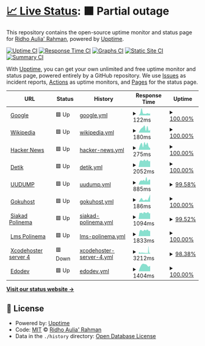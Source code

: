 # [📈 Live Status](https://edoaurahman.github.io/check-web-uptime): <!--live status--> **🟧 Partial outage**

This repository contains the open-source uptime monitor and status page for [Ridho Aulia' Rahman](https://edoaurahman.github.io/check-web-uptime), powered by [Upptime](https://github.com/upptime/upptime).

[![Uptime CI](https://github.com/edoaurahman/check-web-uptime/workflows/Uptime%20CI/badge.svg)](https://github.com/edoaurahman/check-web-uptime/actions?query=workflow%3A%22Uptime+CI%22)
[![Response Time CI](https://github.com/edoaurahman/check-web-uptime/workflows/Response%20Time%20CI/badge.svg)](https://github.com/edoaurahman/check-web-uptime/actions?query=workflow%3A%22Response+Time+CI%22)
[![Graphs CI](https://github.com/edoaurahman/check-web-uptime/workflows/Graphs%20CI/badge.svg)](https://github.com/edoaurahman/check-web-uptime/actions?query=workflow%3A%22Graphs+CI%22)
[![Static Site CI](https://github.com/edoaurahman/check-web-uptime/workflows/Static%20Site%20CI/badge.svg)](https://github.com/edoaurahman/check-web-uptime/actions?query=workflow%3A%22Static+Site+CI%22)
[![Summary CI](https://github.com/edoaurahman/check-web-uptime/workflows/Summary%20CI/badge.svg)](https://github.com/edoaurahman/check-web-uptime/actions?query=workflow%3A%22Summary+CI%22)

With [Upptime](https://upptime.js.org), you can get your own unlimited and free uptime monitor and status page, powered entirely by a GitHub repository. We use [Issues](https://github.com/edoaurahman/check-web-uptime/issues) as incident reports, [Actions](https://github.com/edoaurahman/check-web-uptime/actions) as uptime monitors, and [Pages](https://edoaurahman.github.io/check-web-uptime) for the status page.

<!--start: status pages-->
<!-- This summary is generated by Upptime (https://github.com/upptime/upptime) -->
<!-- Do not edit this manually, your changes will be overwritten -->
<!-- prettier-ignore -->
| URL | Status | History | Response Time | Uptime |
| --- | ------ | ------- | ------------- | ------ |
| <img alt="" src="https://icons.duckduckgo.com/ip3/www.google.com.ico" height="13"> [Google](https://www.google.com) | 🟩 Up | [google.yml](https://github.com/edoaurahman/check-web-uptime/commits/HEAD/history/google.yml) | <details><summary><img alt="Response time graph" src="./graphs/google/response-time-week.png" height="20"> 122ms</summary><br><a href="https://edoaurahman.github.io/check-web-uptime/history/google"><img alt="Response time 113" src="https://img.shields.io/endpoint?url=https%3A%2F%2Fraw.githubusercontent.com%2Fedoaurahman%2Fcheck-web-uptime%2FHEAD%2Fapi%2Fgoogle%2Fresponse-time.json"></a><br><a href="https://edoaurahman.github.io/check-web-uptime/history/google"><img alt="24-hour response time 91" src="https://img.shields.io/endpoint?url=https%3A%2F%2Fraw.githubusercontent.com%2Fedoaurahman%2Fcheck-web-uptime%2FHEAD%2Fapi%2Fgoogle%2Fresponse-time-day.json"></a><br><a href="https://edoaurahman.github.io/check-web-uptime/history/google"><img alt="7-day response time 122" src="https://img.shields.io/endpoint?url=https%3A%2F%2Fraw.githubusercontent.com%2Fedoaurahman%2Fcheck-web-uptime%2FHEAD%2Fapi%2Fgoogle%2Fresponse-time-week.json"></a><br><a href="https://edoaurahman.github.io/check-web-uptime/history/google"><img alt="30-day response time 120" src="https://img.shields.io/endpoint?url=https%3A%2F%2Fraw.githubusercontent.com%2Fedoaurahman%2Fcheck-web-uptime%2FHEAD%2Fapi%2Fgoogle%2Fresponse-time-month.json"></a><br><a href="https://edoaurahman.github.io/check-web-uptime/history/google"><img alt="1-year response time 113" src="https://img.shields.io/endpoint?url=https%3A%2F%2Fraw.githubusercontent.com%2Fedoaurahman%2Fcheck-web-uptime%2FHEAD%2Fapi%2Fgoogle%2Fresponse-time-year.json"></a></details> | <details><summary><a href="https://edoaurahman.github.io/check-web-uptime/history/google">100.00%</a></summary><a href="https://edoaurahman.github.io/check-web-uptime/history/google"><img alt="All-time uptime 100.00%" src="https://img.shields.io/endpoint?url=https%3A%2F%2Fraw.githubusercontent.com%2Fedoaurahman%2Fcheck-web-uptime%2FHEAD%2Fapi%2Fgoogle%2Fuptime.json"></a><br><a href="https://edoaurahman.github.io/check-web-uptime/history/google"><img alt="24-hour uptime 100.00%" src="https://img.shields.io/endpoint?url=https%3A%2F%2Fraw.githubusercontent.com%2Fedoaurahman%2Fcheck-web-uptime%2FHEAD%2Fapi%2Fgoogle%2Fuptime-day.json"></a><br><a href="https://edoaurahman.github.io/check-web-uptime/history/google"><img alt="7-day uptime 100.00%" src="https://img.shields.io/endpoint?url=https%3A%2F%2Fraw.githubusercontent.com%2Fedoaurahman%2Fcheck-web-uptime%2FHEAD%2Fapi%2Fgoogle%2Fuptime-week.json"></a><br><a href="https://edoaurahman.github.io/check-web-uptime/history/google"><img alt="30-day uptime 100.00%" src="https://img.shields.io/endpoint?url=https%3A%2F%2Fraw.githubusercontent.com%2Fedoaurahman%2Fcheck-web-uptime%2FHEAD%2Fapi%2Fgoogle%2Fuptime-month.json"></a><br><a href="https://edoaurahman.github.io/check-web-uptime/history/google"><img alt="1-year uptime 100.00%" src="https://img.shields.io/endpoint?url=https%3A%2F%2Fraw.githubusercontent.com%2Fedoaurahman%2Fcheck-web-uptime%2FHEAD%2Fapi%2Fgoogle%2Fuptime-year.json"></a></details>
| <img alt="" src="https://icons.duckduckgo.com/ip3/en.wikipedia.org.ico" height="13"> [Wikipedia](https://en.wikipedia.org) | 🟩 Up | [wikipedia.yml](https://github.com/edoaurahman/check-web-uptime/commits/HEAD/history/wikipedia.yml) | <details><summary><img alt="Response time graph" src="./graphs/wikipedia/response-time-week.png" height="20"> 180ms</summary><br><a href="https://edoaurahman.github.io/check-web-uptime/history/wikipedia"><img alt="Response time 215" src="https://img.shields.io/endpoint?url=https%3A%2F%2Fraw.githubusercontent.com%2Fedoaurahman%2Fcheck-web-uptime%2FHEAD%2Fapi%2Fwikipedia%2Fresponse-time.json"></a><br><a href="https://edoaurahman.github.io/check-web-uptime/history/wikipedia"><img alt="24-hour response time 122" src="https://img.shields.io/endpoint?url=https%3A%2F%2Fraw.githubusercontent.com%2Fedoaurahman%2Fcheck-web-uptime%2FHEAD%2Fapi%2Fwikipedia%2Fresponse-time-day.json"></a><br><a href="https://edoaurahman.github.io/check-web-uptime/history/wikipedia"><img alt="7-day response time 180" src="https://img.shields.io/endpoint?url=https%3A%2F%2Fraw.githubusercontent.com%2Fedoaurahman%2Fcheck-web-uptime%2FHEAD%2Fapi%2Fwikipedia%2Fresponse-time-week.json"></a><br><a href="https://edoaurahman.github.io/check-web-uptime/history/wikipedia"><img alt="30-day response time 240" src="https://img.shields.io/endpoint?url=https%3A%2F%2Fraw.githubusercontent.com%2Fedoaurahman%2Fcheck-web-uptime%2FHEAD%2Fapi%2Fwikipedia%2Fresponse-time-month.json"></a><br><a href="https://edoaurahman.github.io/check-web-uptime/history/wikipedia"><img alt="1-year response time 215" src="https://img.shields.io/endpoint?url=https%3A%2F%2Fraw.githubusercontent.com%2Fedoaurahman%2Fcheck-web-uptime%2FHEAD%2Fapi%2Fwikipedia%2Fresponse-time-year.json"></a></details> | <details><summary><a href="https://edoaurahman.github.io/check-web-uptime/history/wikipedia">100.00%</a></summary><a href="https://edoaurahman.github.io/check-web-uptime/history/wikipedia"><img alt="All-time uptime 100.00%" src="https://img.shields.io/endpoint?url=https%3A%2F%2Fraw.githubusercontent.com%2Fedoaurahman%2Fcheck-web-uptime%2FHEAD%2Fapi%2Fwikipedia%2Fuptime.json"></a><br><a href="https://edoaurahman.github.io/check-web-uptime/history/wikipedia"><img alt="24-hour uptime 100.00%" src="https://img.shields.io/endpoint?url=https%3A%2F%2Fraw.githubusercontent.com%2Fedoaurahman%2Fcheck-web-uptime%2FHEAD%2Fapi%2Fwikipedia%2Fuptime-day.json"></a><br><a href="https://edoaurahman.github.io/check-web-uptime/history/wikipedia"><img alt="7-day uptime 100.00%" src="https://img.shields.io/endpoint?url=https%3A%2F%2Fraw.githubusercontent.com%2Fedoaurahman%2Fcheck-web-uptime%2FHEAD%2Fapi%2Fwikipedia%2Fuptime-week.json"></a><br><a href="https://edoaurahman.github.io/check-web-uptime/history/wikipedia"><img alt="30-day uptime 100.00%" src="https://img.shields.io/endpoint?url=https%3A%2F%2Fraw.githubusercontent.com%2Fedoaurahman%2Fcheck-web-uptime%2FHEAD%2Fapi%2Fwikipedia%2Fuptime-month.json"></a><br><a href="https://edoaurahman.github.io/check-web-uptime/history/wikipedia"><img alt="1-year uptime 99.99%" src="https://img.shields.io/endpoint?url=https%3A%2F%2Fraw.githubusercontent.com%2Fedoaurahman%2Fcheck-web-uptime%2FHEAD%2Fapi%2Fwikipedia%2Fuptime-year.json"></a></details>
| <img alt="" src="https://icons.duckduckgo.com/ip3/news.ycombinator.com.ico" height="13"> [Hacker News](https://news.ycombinator.com) | 🟩 Up | [hacker-news.yml](https://github.com/edoaurahman/check-web-uptime/commits/HEAD/history/hacker-news.yml) | <details><summary><img alt="Response time graph" src="./graphs/hacker-news/response-time-week.png" height="20"> 275ms</summary><br><a href="https://edoaurahman.github.io/check-web-uptime/history/hacker-news"><img alt="Response time 302" src="https://img.shields.io/endpoint?url=https%3A%2F%2Fraw.githubusercontent.com%2Fedoaurahman%2Fcheck-web-uptime%2FHEAD%2Fapi%2Fhacker-news%2Fresponse-time.json"></a><br><a href="https://edoaurahman.github.io/check-web-uptime/history/hacker-news"><img alt="24-hour response time 91" src="https://img.shields.io/endpoint?url=https%3A%2F%2Fraw.githubusercontent.com%2Fedoaurahman%2Fcheck-web-uptime%2FHEAD%2Fapi%2Fhacker-news%2Fresponse-time-day.json"></a><br><a href="https://edoaurahman.github.io/check-web-uptime/history/hacker-news"><img alt="7-day response time 275" src="https://img.shields.io/endpoint?url=https%3A%2F%2Fraw.githubusercontent.com%2Fedoaurahman%2Fcheck-web-uptime%2FHEAD%2Fapi%2Fhacker-news%2Fresponse-time-week.json"></a><br><a href="https://edoaurahman.github.io/check-web-uptime/history/hacker-news"><img alt="30-day response time 265" src="https://img.shields.io/endpoint?url=https%3A%2F%2Fraw.githubusercontent.com%2Fedoaurahman%2Fcheck-web-uptime%2FHEAD%2Fapi%2Fhacker-news%2Fresponse-time-month.json"></a><br><a href="https://edoaurahman.github.io/check-web-uptime/history/hacker-news"><img alt="1-year response time 302" src="https://img.shields.io/endpoint?url=https%3A%2F%2Fraw.githubusercontent.com%2Fedoaurahman%2Fcheck-web-uptime%2FHEAD%2Fapi%2Fhacker-news%2Fresponse-time-year.json"></a></details> | <details><summary><a href="https://edoaurahman.github.io/check-web-uptime/history/hacker-news">100.00%</a></summary><a href="https://edoaurahman.github.io/check-web-uptime/history/hacker-news"><img alt="All-time uptime 99.99%" src="https://img.shields.io/endpoint?url=https%3A%2F%2Fraw.githubusercontent.com%2Fedoaurahman%2Fcheck-web-uptime%2FHEAD%2Fapi%2Fhacker-news%2Fuptime.json"></a><br><a href="https://edoaurahman.github.io/check-web-uptime/history/hacker-news"><img alt="24-hour uptime 100.00%" src="https://img.shields.io/endpoint?url=https%3A%2F%2Fraw.githubusercontent.com%2Fedoaurahman%2Fcheck-web-uptime%2FHEAD%2Fapi%2Fhacker-news%2Fuptime-day.json"></a><br><a href="https://edoaurahman.github.io/check-web-uptime/history/hacker-news"><img alt="7-day uptime 100.00%" src="https://img.shields.io/endpoint?url=https%3A%2F%2Fraw.githubusercontent.com%2Fedoaurahman%2Fcheck-web-uptime%2FHEAD%2Fapi%2Fhacker-news%2Fuptime-week.json"></a><br><a href="https://edoaurahman.github.io/check-web-uptime/history/hacker-news"><img alt="30-day uptime 99.96%" src="https://img.shields.io/endpoint?url=https%3A%2F%2Fraw.githubusercontent.com%2Fedoaurahman%2Fcheck-web-uptime%2FHEAD%2Fapi%2Fhacker-news%2Fuptime-month.json"></a><br><a href="https://edoaurahman.github.io/check-web-uptime/history/hacker-news"><img alt="1-year uptime 99.98%" src="https://img.shields.io/endpoint?url=https%3A%2F%2Fraw.githubusercontent.com%2Fedoaurahman%2Fcheck-web-uptime%2FHEAD%2Fapi%2Fhacker-news%2Fuptime-year.json"></a></details>
| <img alt="" src="https://icons.duckduckgo.com/ip3/www.detik.com.ico" height="13"> [Detik](https://www.detik.com/) | 🟩 Up | [detik.yml](https://github.com/edoaurahman/check-web-uptime/commits/HEAD/history/detik.yml) | <details><summary><img alt="Response time graph" src="./graphs/detik/response-time-week.png" height="20"> 2052ms</summary><br><a href="https://edoaurahman.github.io/check-web-uptime/history/detik"><img alt="Response time 2667" src="https://img.shields.io/endpoint?url=https%3A%2F%2Fraw.githubusercontent.com%2Fedoaurahman%2Fcheck-web-uptime%2FHEAD%2Fapi%2Fdetik%2Fresponse-time.json"></a><br><a href="https://edoaurahman.github.io/check-web-uptime/history/detik"><img alt="24-hour response time 1934" src="https://img.shields.io/endpoint?url=https%3A%2F%2Fraw.githubusercontent.com%2Fedoaurahman%2Fcheck-web-uptime%2FHEAD%2Fapi%2Fdetik%2Fresponse-time-day.json"></a><br><a href="https://edoaurahman.github.io/check-web-uptime/history/detik"><img alt="7-day response time 2052" src="https://img.shields.io/endpoint?url=https%3A%2F%2Fraw.githubusercontent.com%2Fedoaurahman%2Fcheck-web-uptime%2FHEAD%2Fapi%2Fdetik%2Fresponse-time-week.json"></a><br><a href="https://edoaurahman.github.io/check-web-uptime/history/detik"><img alt="30-day response time 1993" src="https://img.shields.io/endpoint?url=https%3A%2F%2Fraw.githubusercontent.com%2Fedoaurahman%2Fcheck-web-uptime%2FHEAD%2Fapi%2Fdetik%2Fresponse-time-month.json"></a><br><a href="https://edoaurahman.github.io/check-web-uptime/history/detik"><img alt="1-year response time 2667" src="https://img.shields.io/endpoint?url=https%3A%2F%2Fraw.githubusercontent.com%2Fedoaurahman%2Fcheck-web-uptime%2FHEAD%2Fapi%2Fdetik%2Fresponse-time-year.json"></a></details> | <details><summary><a href="https://edoaurahman.github.io/check-web-uptime/history/detik">100.00%</a></summary><a href="https://edoaurahman.github.io/check-web-uptime/history/detik"><img alt="All-time uptime 99.86%" src="https://img.shields.io/endpoint?url=https%3A%2F%2Fraw.githubusercontent.com%2Fedoaurahman%2Fcheck-web-uptime%2FHEAD%2Fapi%2Fdetik%2Fuptime.json"></a><br><a href="https://edoaurahman.github.io/check-web-uptime/history/detik"><img alt="24-hour uptime 100.00%" src="https://img.shields.io/endpoint?url=https%3A%2F%2Fraw.githubusercontent.com%2Fedoaurahman%2Fcheck-web-uptime%2FHEAD%2Fapi%2Fdetik%2Fuptime-day.json"></a><br><a href="https://edoaurahman.github.io/check-web-uptime/history/detik"><img alt="7-day uptime 100.00%" src="https://img.shields.io/endpoint?url=https%3A%2F%2Fraw.githubusercontent.com%2Fedoaurahman%2Fcheck-web-uptime%2FHEAD%2Fapi%2Fdetik%2Fuptime-week.json"></a><br><a href="https://edoaurahman.github.io/check-web-uptime/history/detik"><img alt="30-day uptime 99.92%" src="https://img.shields.io/endpoint?url=https%3A%2F%2Fraw.githubusercontent.com%2Fedoaurahman%2Fcheck-web-uptime%2FHEAD%2Fapi%2Fdetik%2Fuptime-month.json"></a><br><a href="https://edoaurahman.github.io/check-web-uptime/history/detik"><img alt="1-year uptime 99.86%" src="https://img.shields.io/endpoint?url=https%3A%2F%2Fraw.githubusercontent.com%2Fedoaurahman%2Fcheck-web-uptime%2FHEAD%2Fapi%2Fdetik%2Fuptime-year.json"></a></details>
| <img alt="" src="https://icons.duckduckgo.com/ip3/uupdump.net.ico" height="13"> [UUDUMP](https://uupdump.net/) | 🟩 Up | [uudump.yml](https://github.com/edoaurahman/check-web-uptime/commits/HEAD/history/uudump.yml) | <details><summary><img alt="Response time graph" src="./graphs/uudump/response-time-week.png" height="20"> 885ms</summary><br><a href="https://edoaurahman.github.io/check-web-uptime/history/uudump"><img alt="Response time 1093" src="https://img.shields.io/endpoint?url=https%3A%2F%2Fraw.githubusercontent.com%2Fedoaurahman%2Fcheck-web-uptime%2FHEAD%2Fapi%2Fuudump%2Fresponse-time.json"></a><br><a href="https://edoaurahman.github.io/check-web-uptime/history/uudump"><img alt="24-hour response time 986" src="https://img.shields.io/endpoint?url=https%3A%2F%2Fraw.githubusercontent.com%2Fedoaurahman%2Fcheck-web-uptime%2FHEAD%2Fapi%2Fuudump%2Fresponse-time-day.json"></a><br><a href="https://edoaurahman.github.io/check-web-uptime/history/uudump"><img alt="7-day response time 885" src="https://img.shields.io/endpoint?url=https%3A%2F%2Fraw.githubusercontent.com%2Fedoaurahman%2Fcheck-web-uptime%2FHEAD%2Fapi%2Fuudump%2Fresponse-time-week.json"></a><br><a href="https://edoaurahman.github.io/check-web-uptime/history/uudump"><img alt="30-day response time 852" src="https://img.shields.io/endpoint?url=https%3A%2F%2Fraw.githubusercontent.com%2Fedoaurahman%2Fcheck-web-uptime%2FHEAD%2Fapi%2Fuudump%2Fresponse-time-month.json"></a><br><a href="https://edoaurahman.github.io/check-web-uptime/history/uudump"><img alt="1-year response time 1093" src="https://img.shields.io/endpoint?url=https%3A%2F%2Fraw.githubusercontent.com%2Fedoaurahman%2Fcheck-web-uptime%2FHEAD%2Fapi%2Fuudump%2Fresponse-time-year.json"></a></details> | <details><summary><a href="https://edoaurahman.github.io/check-web-uptime/history/uudump">99.58%</a></summary><a href="https://edoaurahman.github.io/check-web-uptime/history/uudump"><img alt="All-time uptime 99.37%" src="https://img.shields.io/endpoint?url=https%3A%2F%2Fraw.githubusercontent.com%2Fedoaurahman%2Fcheck-web-uptime%2FHEAD%2Fapi%2Fuudump%2Fuptime.json"></a><br><a href="https://edoaurahman.github.io/check-web-uptime/history/uudump"><img alt="24-hour uptime 100.00%" src="https://img.shields.io/endpoint?url=https%3A%2F%2Fraw.githubusercontent.com%2Fedoaurahman%2Fcheck-web-uptime%2FHEAD%2Fapi%2Fuudump%2Fuptime-day.json"></a><br><a href="https://edoaurahman.github.io/check-web-uptime/history/uudump"><img alt="7-day uptime 99.58%" src="https://img.shields.io/endpoint?url=https%3A%2F%2Fraw.githubusercontent.com%2Fedoaurahman%2Fcheck-web-uptime%2FHEAD%2Fapi%2Fuudump%2Fuptime-week.json"></a><br><a href="https://edoaurahman.github.io/check-web-uptime/history/uudump"><img alt="30-day uptime 99.71%" src="https://img.shields.io/endpoint?url=https%3A%2F%2Fraw.githubusercontent.com%2Fedoaurahman%2Fcheck-web-uptime%2FHEAD%2Fapi%2Fuudump%2Fuptime-month.json"></a><br><a href="https://edoaurahman.github.io/check-web-uptime/history/uudump"><img alt="1-year uptime 99.37%" src="https://img.shields.io/endpoint?url=https%3A%2F%2Fraw.githubusercontent.com%2Fedoaurahman%2Fcheck-web-uptime%2FHEAD%2Fapi%2Fuudump%2Fuptime-year.json"></a></details>
| <img alt="" src="https://icons.duckduckgo.com/ip3/gokuhost.com.ico" height="13"> [Gokuhost](https://gokuhost.com/) | 🟩 Up | [gokuhost.yml](https://github.com/edoaurahman/check-web-uptime/commits/HEAD/history/gokuhost.yml) | <details><summary><img alt="Response time graph" src="./graphs/gokuhost/response-time-week.png" height="20"> 186ms</summary><br><a href="https://edoaurahman.github.io/check-web-uptime/history/gokuhost"><img alt="Response time 368" src="https://img.shields.io/endpoint?url=https%3A%2F%2Fraw.githubusercontent.com%2Fedoaurahman%2Fcheck-web-uptime%2FHEAD%2Fapi%2Fgokuhost%2Fresponse-time.json"></a><br><a href="https://edoaurahman.github.io/check-web-uptime/history/gokuhost"><img alt="24-hour response time 471" src="https://img.shields.io/endpoint?url=https%3A%2F%2Fraw.githubusercontent.com%2Fedoaurahman%2Fcheck-web-uptime%2FHEAD%2Fapi%2Fgokuhost%2Fresponse-time-day.json"></a><br><a href="https://edoaurahman.github.io/check-web-uptime/history/gokuhost"><img alt="7-day response time 186" src="https://img.shields.io/endpoint?url=https%3A%2F%2Fraw.githubusercontent.com%2Fedoaurahman%2Fcheck-web-uptime%2FHEAD%2Fapi%2Fgokuhost%2Fresponse-time-week.json"></a><br><a href="https://edoaurahman.github.io/check-web-uptime/history/gokuhost"><img alt="30-day response time 186" src="https://img.shields.io/endpoint?url=https%3A%2F%2Fraw.githubusercontent.com%2Fedoaurahman%2Fcheck-web-uptime%2FHEAD%2Fapi%2Fgokuhost%2Fresponse-time-month.json"></a><br><a href="https://edoaurahman.github.io/check-web-uptime/history/gokuhost"><img alt="1-year response time 368" src="https://img.shields.io/endpoint?url=https%3A%2F%2Fraw.githubusercontent.com%2Fedoaurahman%2Fcheck-web-uptime%2FHEAD%2Fapi%2Fgokuhost%2Fresponse-time-year.json"></a></details> | <details><summary><a href="https://edoaurahman.github.io/check-web-uptime/history/gokuhost">100.00%</a></summary><a href="https://edoaurahman.github.io/check-web-uptime/history/gokuhost"><img alt="All-time uptime 100.00%" src="https://img.shields.io/endpoint?url=https%3A%2F%2Fraw.githubusercontent.com%2Fedoaurahman%2Fcheck-web-uptime%2FHEAD%2Fapi%2Fgokuhost%2Fuptime.json"></a><br><a href="https://edoaurahman.github.io/check-web-uptime/history/gokuhost"><img alt="24-hour uptime 100.00%" src="https://img.shields.io/endpoint?url=https%3A%2F%2Fraw.githubusercontent.com%2Fedoaurahman%2Fcheck-web-uptime%2FHEAD%2Fapi%2Fgokuhost%2Fuptime-day.json"></a><br><a href="https://edoaurahman.github.io/check-web-uptime/history/gokuhost"><img alt="7-day uptime 100.00%" src="https://img.shields.io/endpoint?url=https%3A%2F%2Fraw.githubusercontent.com%2Fedoaurahman%2Fcheck-web-uptime%2FHEAD%2Fapi%2Fgokuhost%2Fuptime-week.json"></a><br><a href="https://edoaurahman.github.io/check-web-uptime/history/gokuhost"><img alt="30-day uptime 100.00%" src="https://img.shields.io/endpoint?url=https%3A%2F%2Fraw.githubusercontent.com%2Fedoaurahman%2Fcheck-web-uptime%2FHEAD%2Fapi%2Fgokuhost%2Fuptime-month.json"></a><br><a href="https://edoaurahman.github.io/check-web-uptime/history/gokuhost"><img alt="1-year uptime 100.00%" src="https://img.shields.io/endpoint?url=https%3A%2F%2Fraw.githubusercontent.com%2Fedoaurahman%2Fcheck-web-uptime%2FHEAD%2Fapi%2Fgokuhost%2Fuptime-year.json"></a></details>
| <img alt="" src="https://icons.duckduckgo.com/ip3/siakad.polinema.ac.id.ico" height="13"> [Siakad Polinema](http://siakad.polinema.ac.id/) | 🟩 Up | [siakad-polinema.yml](https://github.com/edoaurahman/check-web-uptime/commits/HEAD/history/siakad-polinema.yml) | <details><summary><img alt="Response time graph" src="./graphs/siakad-polinema/response-time-week.png" height="20"> 1094ms</summary><br><a href="https://edoaurahman.github.io/check-web-uptime/history/siakad-polinema"><img alt="Response time 1778" src="https://img.shields.io/endpoint?url=https%3A%2F%2Fraw.githubusercontent.com%2Fedoaurahman%2Fcheck-web-uptime%2FHEAD%2Fapi%2Fsiakad-polinema%2Fresponse-time.json"></a><br><a href="https://edoaurahman.github.io/check-web-uptime/history/siakad-polinema"><img alt="24-hour response time 1044" src="https://img.shields.io/endpoint?url=https%3A%2F%2Fraw.githubusercontent.com%2Fedoaurahman%2Fcheck-web-uptime%2FHEAD%2Fapi%2Fsiakad-polinema%2Fresponse-time-day.json"></a><br><a href="https://edoaurahman.github.io/check-web-uptime/history/siakad-polinema"><img alt="7-day response time 1094" src="https://img.shields.io/endpoint?url=https%3A%2F%2Fraw.githubusercontent.com%2Fedoaurahman%2Fcheck-web-uptime%2FHEAD%2Fapi%2Fsiakad-polinema%2Fresponse-time-week.json"></a><br><a href="https://edoaurahman.github.io/check-web-uptime/history/siakad-polinema"><img alt="30-day response time 1479" src="https://img.shields.io/endpoint?url=https%3A%2F%2Fraw.githubusercontent.com%2Fedoaurahman%2Fcheck-web-uptime%2FHEAD%2Fapi%2Fsiakad-polinema%2Fresponse-time-month.json"></a><br><a href="https://edoaurahman.github.io/check-web-uptime/history/siakad-polinema"><img alt="1-year response time 1778" src="https://img.shields.io/endpoint?url=https%3A%2F%2Fraw.githubusercontent.com%2Fedoaurahman%2Fcheck-web-uptime%2FHEAD%2Fapi%2Fsiakad-polinema%2Fresponse-time-year.json"></a></details> | <details><summary><a href="https://edoaurahman.github.io/check-web-uptime/history/siakad-polinema">99.52%</a></summary><a href="https://edoaurahman.github.io/check-web-uptime/history/siakad-polinema"><img alt="All-time uptime 98.54%" src="https://img.shields.io/endpoint?url=https%3A%2F%2Fraw.githubusercontent.com%2Fedoaurahman%2Fcheck-web-uptime%2FHEAD%2Fapi%2Fsiakad-polinema%2Fuptime.json"></a><br><a href="https://edoaurahman.github.io/check-web-uptime/history/siakad-polinema"><img alt="24-hour uptime 100.00%" src="https://img.shields.io/endpoint?url=https%3A%2F%2Fraw.githubusercontent.com%2Fedoaurahman%2Fcheck-web-uptime%2FHEAD%2Fapi%2Fsiakad-polinema%2Fuptime-day.json"></a><br><a href="https://edoaurahman.github.io/check-web-uptime/history/siakad-polinema"><img alt="7-day uptime 99.52%" src="https://img.shields.io/endpoint?url=https%3A%2F%2Fraw.githubusercontent.com%2Fedoaurahman%2Fcheck-web-uptime%2FHEAD%2Fapi%2Fsiakad-polinema%2Fuptime-week.json"></a><br><a href="https://edoaurahman.github.io/check-web-uptime/history/siakad-polinema"><img alt="30-day uptime 96.71%" src="https://img.shields.io/endpoint?url=https%3A%2F%2Fraw.githubusercontent.com%2Fedoaurahman%2Fcheck-web-uptime%2FHEAD%2Fapi%2Fsiakad-polinema%2Fuptime-month.json"></a><br><a href="https://edoaurahman.github.io/check-web-uptime/history/siakad-polinema"><img alt="1-year uptime 98.54%" src="https://img.shields.io/endpoint?url=https%3A%2F%2Fraw.githubusercontent.com%2Fedoaurahman%2Fcheck-web-uptime%2FHEAD%2Fapi%2Fsiakad-polinema%2Fuptime-year.json"></a></details>
| <img alt="" src="https://icons.duckduckgo.com/ip3/lmsslc.polinema.ac.id.ico" height="13"> [Lms Polinema](https://lmsslc.polinema.ac.id/) | 🟩 Up | [lms-polinema.yml](https://github.com/edoaurahman/check-web-uptime/commits/HEAD/history/lms-polinema.yml) | <details><summary><img alt="Response time graph" src="./graphs/lms-polinema/response-time-week.png" height="20"> 1833ms</summary><br><a href="https://edoaurahman.github.io/check-web-uptime/history/lms-polinema"><img alt="Response time 1917" src="https://img.shields.io/endpoint?url=https%3A%2F%2Fraw.githubusercontent.com%2Fedoaurahman%2Fcheck-web-uptime%2FHEAD%2Fapi%2Flms-polinema%2Fresponse-time.json"></a><br><a href="https://edoaurahman.github.io/check-web-uptime/history/lms-polinema"><img alt="24-hour response time 1643" src="https://img.shields.io/endpoint?url=https%3A%2F%2Fraw.githubusercontent.com%2Fedoaurahman%2Fcheck-web-uptime%2FHEAD%2Fapi%2Flms-polinema%2Fresponse-time-day.json"></a><br><a href="https://edoaurahman.github.io/check-web-uptime/history/lms-polinema"><img alt="7-day response time 1833" src="https://img.shields.io/endpoint?url=https%3A%2F%2Fraw.githubusercontent.com%2Fedoaurahman%2Fcheck-web-uptime%2FHEAD%2Fapi%2Flms-polinema%2Fresponse-time-week.json"></a><br><a href="https://edoaurahman.github.io/check-web-uptime/history/lms-polinema"><img alt="30-day response time 1879" src="https://img.shields.io/endpoint?url=https%3A%2F%2Fraw.githubusercontent.com%2Fedoaurahman%2Fcheck-web-uptime%2FHEAD%2Fapi%2Flms-polinema%2Fresponse-time-month.json"></a><br><a href="https://edoaurahman.github.io/check-web-uptime/history/lms-polinema"><img alt="1-year response time 1917" src="https://img.shields.io/endpoint?url=https%3A%2F%2Fraw.githubusercontent.com%2Fedoaurahman%2Fcheck-web-uptime%2FHEAD%2Fapi%2Flms-polinema%2Fresponse-time-year.json"></a></details> | <details><summary><a href="https://edoaurahman.github.io/check-web-uptime/history/lms-polinema">100.00%</a></summary><a href="https://edoaurahman.github.io/check-web-uptime/history/lms-polinema"><img alt="All-time uptime 97.15%" src="https://img.shields.io/endpoint?url=https%3A%2F%2Fraw.githubusercontent.com%2Fedoaurahman%2Fcheck-web-uptime%2FHEAD%2Fapi%2Flms-polinema%2Fuptime.json"></a><br><a href="https://edoaurahman.github.io/check-web-uptime/history/lms-polinema"><img alt="24-hour uptime 100.00%" src="https://img.shields.io/endpoint?url=https%3A%2F%2Fraw.githubusercontent.com%2Fedoaurahman%2Fcheck-web-uptime%2FHEAD%2Fapi%2Flms-polinema%2Fuptime-day.json"></a><br><a href="https://edoaurahman.github.io/check-web-uptime/history/lms-polinema"><img alt="7-day uptime 100.00%" src="https://img.shields.io/endpoint?url=https%3A%2F%2Fraw.githubusercontent.com%2Fedoaurahman%2Fcheck-web-uptime%2FHEAD%2Fapi%2Flms-polinema%2Fuptime-week.json"></a><br><a href="https://edoaurahman.github.io/check-web-uptime/history/lms-polinema"><img alt="30-day uptime 97.25%" src="https://img.shields.io/endpoint?url=https%3A%2F%2Fraw.githubusercontent.com%2Fedoaurahman%2Fcheck-web-uptime%2FHEAD%2Fapi%2Flms-polinema%2Fuptime-month.json"></a><br><a href="https://edoaurahman.github.io/check-web-uptime/history/lms-polinema"><img alt="1-year uptime 97.15%" src="https://img.shields.io/endpoint?url=https%3A%2F%2Fraw.githubusercontent.com%2Fedoaurahman%2Fcheck-web-uptime%2FHEAD%2Fapi%2Flms-polinema%2Fuptime-year.json"></a></details>
| <img alt="" src="https://icons.duckduckgo.com/ip3/serverjogja.securityhub.id.ico" height="13"> [Xcodehoster server 4](https://serverjogja.securityhub.id/) | 🟥 Down | [xcodehoster-server-4.yml](https://github.com/edoaurahman/check-web-uptime/commits/HEAD/history/xcodehoster-server-4.yml) | <details><summary><img alt="Response time graph" src="./graphs/xcodehoster-server-4/response-time-week.png" height="20"> 3212ms</summary><br><a href="https://edoaurahman.github.io/check-web-uptime/history/xcodehoster-server-4"><img alt="Response time 3712" src="https://img.shields.io/endpoint?url=https%3A%2F%2Fraw.githubusercontent.com%2Fedoaurahman%2Fcheck-web-uptime%2FHEAD%2Fapi%2Fxcodehoster-server-4%2Fresponse-time.json"></a><br><a href="https://edoaurahman.github.io/check-web-uptime/history/xcodehoster-server-4"><img alt="24-hour response time 3420" src="https://img.shields.io/endpoint?url=https%3A%2F%2Fraw.githubusercontent.com%2Fedoaurahman%2Fcheck-web-uptime%2FHEAD%2Fapi%2Fxcodehoster-server-4%2Fresponse-time-day.json"></a><br><a href="https://edoaurahman.github.io/check-web-uptime/history/xcodehoster-server-4"><img alt="7-day response time 3212" src="https://img.shields.io/endpoint?url=https%3A%2F%2Fraw.githubusercontent.com%2Fedoaurahman%2Fcheck-web-uptime%2FHEAD%2Fapi%2Fxcodehoster-server-4%2Fresponse-time-week.json"></a><br><a href="https://edoaurahman.github.io/check-web-uptime/history/xcodehoster-server-4"><img alt="30-day response time 3712" src="https://img.shields.io/endpoint?url=https%3A%2F%2Fraw.githubusercontent.com%2Fedoaurahman%2Fcheck-web-uptime%2FHEAD%2Fapi%2Fxcodehoster-server-4%2Fresponse-time-month.json"></a><br><a href="https://edoaurahman.github.io/check-web-uptime/history/xcodehoster-server-4"><img alt="1-year response time 3712" src="https://img.shields.io/endpoint?url=https%3A%2F%2Fraw.githubusercontent.com%2Fedoaurahman%2Fcheck-web-uptime%2FHEAD%2Fapi%2Fxcodehoster-server-4%2Fresponse-time-year.json"></a></details> | <details><summary><a href="https://edoaurahman.github.io/check-web-uptime/history/xcodehoster-server-4">98.38%</a></summary><a href="https://edoaurahman.github.io/check-web-uptime/history/xcodehoster-server-4"><img alt="All-time uptime 97.64%" src="https://img.shields.io/endpoint?url=https%3A%2F%2Fraw.githubusercontent.com%2Fedoaurahman%2Fcheck-web-uptime%2FHEAD%2Fapi%2Fxcodehoster-server-4%2Fuptime.json"></a><br><a href="https://edoaurahman.github.io/check-web-uptime/history/xcodehoster-server-4"><img alt="24-hour uptime 99.98%" src="https://img.shields.io/endpoint?url=https%3A%2F%2Fraw.githubusercontent.com%2Fedoaurahman%2Fcheck-web-uptime%2FHEAD%2Fapi%2Fxcodehoster-server-4%2Fuptime-day.json"></a><br><a href="https://edoaurahman.github.io/check-web-uptime/history/xcodehoster-server-4"><img alt="7-day uptime 98.38%" src="https://img.shields.io/endpoint?url=https%3A%2F%2Fraw.githubusercontent.com%2Fedoaurahman%2Fcheck-web-uptime%2FHEAD%2Fapi%2Fxcodehoster-server-4%2Fuptime-week.json"></a><br><a href="https://edoaurahman.github.io/check-web-uptime/history/xcodehoster-server-4"><img alt="30-day uptime 97.64%" src="https://img.shields.io/endpoint?url=https%3A%2F%2Fraw.githubusercontent.com%2Fedoaurahman%2Fcheck-web-uptime%2FHEAD%2Fapi%2Fxcodehoster-server-4%2Fuptime-month.json"></a><br><a href="https://edoaurahman.github.io/check-web-uptime/history/xcodehoster-server-4"><img alt="1-year uptime 97.64%" src="https://img.shields.io/endpoint?url=https%3A%2F%2Fraw.githubusercontent.com%2Fedoaurahman%2Fcheck-web-uptime%2FHEAD%2Fapi%2Fxcodehoster-server-4%2Fuptime-year.json"></a></details>
| <img alt="" src="https://icons.duckduckgo.com/ip3/edodev.my.id.ico" height="13"> [Edodev](https://edodev.my.id/) | 🟩 Up | [edodev.yml](https://github.com/edoaurahman/check-web-uptime/commits/HEAD/history/edodev.yml) | <details><summary><img alt="Response time graph" src="./graphs/edodev/response-time-week.png" height="20"> 1404ms</summary><br><a href="https://edoaurahman.github.io/check-web-uptime/history/edodev"><img alt="Response time 1404" src="https://img.shields.io/endpoint?url=https%3A%2F%2Fraw.githubusercontent.com%2Fedoaurahman%2Fcheck-web-uptime%2FHEAD%2Fapi%2Fedodev%2Fresponse-time.json"></a><br><a href="https://edoaurahman.github.io/check-web-uptime/history/edodev"><img alt="24-hour response time 1248" src="https://img.shields.io/endpoint?url=https%3A%2F%2Fraw.githubusercontent.com%2Fedoaurahman%2Fcheck-web-uptime%2FHEAD%2Fapi%2Fedodev%2Fresponse-time-day.json"></a><br><a href="https://edoaurahman.github.io/check-web-uptime/history/edodev"><img alt="7-day response time 1404" src="https://img.shields.io/endpoint?url=https%3A%2F%2Fraw.githubusercontent.com%2Fedoaurahman%2Fcheck-web-uptime%2FHEAD%2Fapi%2Fedodev%2Fresponse-time-week.json"></a><br><a href="https://edoaurahman.github.io/check-web-uptime/history/edodev"><img alt="30-day response time 1404" src="https://img.shields.io/endpoint?url=https%3A%2F%2Fraw.githubusercontent.com%2Fedoaurahman%2Fcheck-web-uptime%2FHEAD%2Fapi%2Fedodev%2Fresponse-time-month.json"></a><br><a href="https://edoaurahman.github.io/check-web-uptime/history/edodev"><img alt="1-year response time 1404" src="https://img.shields.io/endpoint?url=https%3A%2F%2Fraw.githubusercontent.com%2Fedoaurahman%2Fcheck-web-uptime%2FHEAD%2Fapi%2Fedodev%2Fresponse-time-year.json"></a></details> | <details><summary><a href="https://edoaurahman.github.io/check-web-uptime/history/edodev">100.00%</a></summary><a href="https://edoaurahman.github.io/check-web-uptime/history/edodev"><img alt="All-time uptime 100.00%" src="https://img.shields.io/endpoint?url=https%3A%2F%2Fraw.githubusercontent.com%2Fedoaurahman%2Fcheck-web-uptime%2FHEAD%2Fapi%2Fedodev%2Fuptime.json"></a><br><a href="https://edoaurahman.github.io/check-web-uptime/history/edodev"><img alt="24-hour uptime 100.00%" src="https://img.shields.io/endpoint?url=https%3A%2F%2Fraw.githubusercontent.com%2Fedoaurahman%2Fcheck-web-uptime%2FHEAD%2Fapi%2Fedodev%2Fuptime-day.json"></a><br><a href="https://edoaurahman.github.io/check-web-uptime/history/edodev"><img alt="7-day uptime 100.00%" src="https://img.shields.io/endpoint?url=https%3A%2F%2Fraw.githubusercontent.com%2Fedoaurahman%2Fcheck-web-uptime%2FHEAD%2Fapi%2Fedodev%2Fuptime-week.json"></a><br><a href="https://edoaurahman.github.io/check-web-uptime/history/edodev"><img alt="30-day uptime 100.00%" src="https://img.shields.io/endpoint?url=https%3A%2F%2Fraw.githubusercontent.com%2Fedoaurahman%2Fcheck-web-uptime%2FHEAD%2Fapi%2Fedodev%2Fuptime-month.json"></a><br><a href="https://edoaurahman.github.io/check-web-uptime/history/edodev"><img alt="1-year uptime 100.00%" src="https://img.shields.io/endpoint?url=https%3A%2F%2Fraw.githubusercontent.com%2Fedoaurahman%2Fcheck-web-uptime%2FHEAD%2Fapi%2Fedodev%2Fuptime-year.json"></a></details>

<!--end: status pages-->

[**Visit our status website →**](https://edoaurahman.github.io/check-web-uptime)

## 📄 License

- Powered by: [Upptime](https://github.com/upptime/upptime)
- Code: [MIT](./LICENSE) © [Ridho Aulia' Rahman](https://edoaurahman.github.io/check-web-uptime)
- Data in the `./history` directory: [Open Database License](https://opendatacommons.org/licenses/odbl/1-0/)
